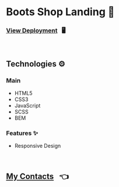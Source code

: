 # Boots Shop Landing 🥾

### [View Deployment](https://alexandrspevakov.github.io/boots/) &nbsp; 🖥️

<br/>

## Technologies ⚙️

### Main
  * HTML5
  * CSS3
  * JavaScript
  * SCSS
  * BEM
  
### Features ✨
  * Responsive Design
  
<br/>
  
## [My Contacts](https://github.com/AlexandrSpevakov#contact-me) &nbsp; 👈
